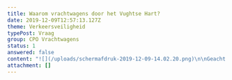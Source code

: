 ```yaml
---
title: Waarom vrachtwagens door het Vughtse Hart?
date: 2019-12-09T12:57:13.127Z
theme: Verkeersveiligheid
typePost: Vraag
group: CPO Vrachtwagens
status: 1
answered: false
content: "![](/uploads/schermafdruk-2019-12-09-14.02.20.png)\n\nGeacht College van de gemeente Vught,\n\nDe gemeente is van mening dat het beleveren van de grootste winkels in het nieuwe  Centrumplan Oost, zal moeten plaatsvinden in het hofje achter de huidige Zeeman winkel. Hiervoor moeten de vrachtwagens, tot 18 meter lang, door de Raadhuisstraat, over de Heuvel het hofje in. Uitrijden zal dan gaan opnieuw over de Heuvel vervolgens via Ploegstraat, linksaf door de Vliertstraat naar de Secr. Van Rooijstraat.\n\nMeer en meer streven lokale overheden er naar om vrachtverkeer te weren uit dorps- en stadskernen. Voorwaarde om dit bereiken is de verkeersveiligheid inclusief bevoorradingsroutes bij de planontwikkeling op de eerste plaats te stellen. Dit kan door voorafgaand aan de planontwikkeling eisen op het gebied van verkeersveiligheid op te leggen aan de projectontwikkelaar. Deze eisen dienen zoveel mogelijk aan te sluiten op de te verwachten verkeersstromen.\n\nDe gemeente Vught laat een winkelcentrum ontwikkelen waar de vrachtwagens tot in het centrum moeten rijden om te kunnen lossen. Daarbij zal gebruik worden gemaakt van straten met winkels en terrassen, waar bezoekers, voetgangers en fietsers zich veilig wanen. Zeker in een gemeente als Vught met vele kwetsbare inwoners zoals ouderen en slechtzienden, lijkt dit risicovol. Kortom verkeersveiligheid en de te nemen maatregelen worden pas in beschouwing genomen nadat het plan is uitontwikkeld.\n\nOp dit moment vinden er wekelijks verkeersincidenten plaats in de Raadhuisstraat, Ploegstraat en Vliertstraat, de beoogde aan- en uitrij-routes voor het vrachtverkeer. Vrachtwagens rijden zich klem in de bocht bij de Heuvel, bijna-ongelukken zijn dagelijkse kost, in het bijzonder met fietsers en winkelend publiek, verkeersinfarcten in de Vliertstraat, vrachtwagens die uit nood vanaf de Secr. Van Rooijstraat proberen achterwaarts de Vliertstraat in te rijden om zo de Jumbo te bereiken. De verkeerssituatie in het centrum is dus nu al onveilig.\n\nIn de periode van 2016 tot vandaag zijn diverse besluiten van de gemeente zichtbaar geworden die alle erop wijzen dat de beleveringslocatie en route al jaren vast staat en dat gesprekken met belanghebbenden nutteloos waren. Hierbij een kort overzicht van de belangrijkste gebeurtenissen:\n\n**Omwonenden uiten vroegtijdig hun zorgen**\n\nIn november 2016 is de burgemeester al geïnformeerd over zorgen die omwonenden aan de Raadhuisstraat hebben over het plan om een groot deel van de belevering van de nieuwe en vergrote Albert Heijn, Hema en Zeeman door de Raadhuisstraat en over de Heuvel te laten plaatsvinden. Grootste zorg was dat vrachtwagens achteruitrijdend het bevoorradingshofje in moesten rijden om de winkels te kunnen bevoorraden. Dwars door een gebied waar zich voetgangers, fietsers en auto’s bevonden.\n\nOp verzoek van omwonenden heeft Veilig Verkeer Nederland (VVN) en later op verzoek van de projectontwikkelaar het gerenommeerde bureau Goudappel Coffeng onderzoek gedaan naar deze oplossing. Zowel VVN als Goudappel Coffeng kwamen tot de conclusie dat de situatie met achteruitrijdende vrachtwagens in het beoogde gebied niet veilig te maken viel. Ondanks het feit dat de gemeente vol hield/houdt dat het gebied wel veilig te maken was heeft de eigenaar van het winkelcentrum zijn conclusie getrokken en het plan teruggetrokken.\n\nIn de aanloop van het in het voorjaar 2019 gepresenteerde nieuwe plan hebben omwonenden er bij de burgemeester op aangedrongen om de verkeerssituatie tijdig bij de planontwikkeling te betrekken. De burgemeester meldde dat verschillende opties nog zouden worden onderzocht en vergeleken. Uit notulen van een Stuurgroep CPO bijeenkomst (verkregen na een WOB procedure via de rechter) is inmiddels duidelijk geworden dat de door de projectontwikkelaar aangedragen meest veilige oplossing voor de bevoorrading in die vergadering door de burgemeester is afgewezen. Reden zou zijn dat het college geen vrachtverkeer op het nieuwe parkeerterrein (Ploegveld/Baron van Hovellplein) wil hebben.\n\nInmiddels wordt het steeds duidelijker dat het hofje achter de huidige Zeeman winkel de centrale afleverplaats wordt, geschikt voor het afhandelen van grote vrachtwagens, zelfs twee tegelijk met nog een wachtplaats voor een derde. \n\nOok wordt duidelijk dat de gemeente er inmiddels vanuit gaat dat men accepteert dat er toch vrachtwagens zullen komen op het parkeerterrein Ploegveld/ Baron van Hovellplein.\n\n**Ontwerp- en uitvoeringsovereenkomst met projectontwikkelaar**\n\nDe gemeente had voor het vorige ontwerp, waarbij de vrachtwagens achterwaarts over de Heuvel het hofje in zouden rijden, een Raam- en Realisatieovereenkomst gesloten met de projectontwikkelaar (28 augustus 2017). In deze overeenkomst wordt o.a. geregeld wat de projectontwikkelaar zal gaan realiseren, de planning, wat de gemeente moet voorbereiden en inrichten en wat de projectontwikkelaar betaalt voor de grond, evenals infrastructurele werken zoals aanpassing parkeerterrein Ploegveld, bochten etc.\n\nIn deze overeenkomst is vastgelegd dat het ontwerp moest uitgaan van belevering in het hofje. Navraag bij de projectontwikkelaar leverde op dat deze eis door de gemeente is afgedwongen. Dat betekent dat de gemeente heeft bepaald dat vrachtverkeer tot in het centrum zou moeten rijden om te lossen.\n\nNa het terugtrekken van het vorige ontwerp is deze Raam- en Realisatieovereenkomst komen te vervallen. Navraag bij de gemeente leverde op dat voor het nieuwe CPO plan een nieuwe overeenkomst nog niet is gesloten (informatie medio november).\n\n**Onderzoeksvraag verkeersveiligheid**\n\nDe status van het al 2 jaar geleden door de gemeente toegezegde verkeersveiligheidsonderzoek is niet duidelijk. Of het onderzoek al is gestart en of er  duidelijkheid bestaat over aantallen vrachtwagens en veiligheid is niet bekend. Op de meermaals opgevraagde analyse van de aantallen, grootte en levertijdstippen van de vrachtwagen wordt niet gereageerd. Recentelijk hebben er metingen plaatsgevonden van het verkeer op de Raadhuisstraat, maar niet duidelijk is waarvoor deze metingen dienen. Als deze meting een goed zicht moet opleveren van de te verwachten verkeersstromen dan is al duidelijk dat deze resultaten onvolledig zullen zijn, immers de verkeersbewegingen op het Ploegveld en die bij de Jumbo in de Vliertstraat zijn niet meegenomen.\n\nWel heeft de gemeente het beloofde verkeersveiligheidsonderzoek ingeleid, waarbij alleen de bewoners van het appartementencomplex Vughtse Hart  mochten participeren bij het vaststellen van de onderzoeksvraag. \n\nHet commentaar van omwonenden was duidelijk:\n\n\\-\t“de gemeente stelt een onderzoeksopzet voor die elk door de gemeente gewenste resultaat gaat opleveren;\n\n\\-\tmetingen die de basis van het onderzoek moeten bieden zijn aantoonbaar onvolledig;\n\n\\-\thet gebied dat onderzocht zal gaan worden is beperkt tot de Raadhuisstraat en het bevoorradingshofje. Daardoor te beperkt aangezien ook de vrachtwagens voor de Jumbo en andere winkels  gebruik gaan maken van de aan- en uitrijroutes.”\n\nDe gemeente heeft na 10 weken (inclusief een herinnering) na het indienen van het commentaar van de omwonenden op de onderzoeksvraag, nog geen antwoord gegeven, terwijl de voorbereidingen op volle toeren draaien.\n\n**Gemeente is gestart met de voorbereidingen op eigen kosten**\n\nZonder dat er een getekende nieuwe Raam- en Realisatieovereenkomst bestaat tussen de projectontwikkelaar en de gemeente, zonder dat er een ontwerp voor het gehele winkelcentrum beschikbaar is, zonder de resultaten uit het verkeersveiligheidsonderzoek en zonder dat er zelfs een omgevingsvergunningsaanvraag loopt, investeert de gemeente uit eigen middelen in het verleggen van kabels en buizen, verplaatsen van de bushalte en de herinrichting van het Ploegveld en Dr. Hillenstraat.\n\n**VughtParticipeert stelt u daarbij de volgende vragen:**\n\n1. Wanneer heeft de gemeente voor het eerst besloten de belevering in het hofje te laten plaatsvinden, welke onderzoeksrapporten zijn daarvoor gemaakt en welke opties zijn daarbij onderzocht, welke criteria zijn bij de vergelijking gehanteerd en op basis van welke essentiële overwegingen en door wie is hiervoor besloten? \n2. Waarom heeft gemeente meermaals bevestigd dat alle opties voor beleveringslocatie en route open stonden en onderzocht waren/zullen worden terwijl er al op 28 augustus 2017 een Raam- en Realisatie-overeenkomst met de projectontwikkelaar was aangegaan waarin de belevering in het hofje contractueel was vastgelegd?\n3. Waarom verplicht de gemeente de projectontwikkelaar een ontwerp en uitvoeringsplan van het Centrumplan Oost te maken, waarbij de vrachtauto’s tot in het hart van het centrum moeten komen om te bevoorraden? Wat zijn de precieze argumenten om voor belevering via het Hofje te kiezen?\n4. Waarom stimuleert de gemeente de route Raadhuisstraat-Heuvel-Ploegstraat-Vliertstraat:\n\n\\    a.\tals zij kan verwachten dat deze route ook zal worden genomen door alle vrachtwagens die als doel de Jumbo-ingang aan de Vliertstraat hebben, waardoor de regelmatige opstoppingen daar zullen leiden tot een verkeersinfarct, dat niet alleen vrachtwagens maar ook bezoekers van de winkels in de file zet?\n\n\\    b.\tde veiligheid van winkelend publiek in Raadhuisstraat, Heuvel, Ploegstraat en Vliertstraat in de waagschaal stelt en daarmee de aantrekkelijkheid van het winkelcentrum voor ondernemers en  bezoekers afneemt?\n\n\\    c.\tdoor meer vrachtwagens meer onnodige geluidsoverlast en luchtverontreiniging wordt gecreëerd?\n\n\\    d.\tde zekerheid voor een tijdige aankomst en vertrek van vrachtauto’s afneemt waardoor de, vaak strakke, planning van het beleveringsnetwerk in gevaar komt en de commerciële aantrekkelijkheid van het winkelcentrum afneemt?\n\n\\    e.\tterwijl de gemeente Dura Vermeer toegestaan heeft bij het ontwerp en de bouw van het Centrumplan West uit te gaan van een rustige straat waarvoor met verminderde geluidsisolatie kon worden volstaan?\n\nWij verzoeken de gemeente stelling te nemen tegen alle punten a t/m e.\n\n5. Waarom heeft de burgemeester een voorstel van de projectontwikkelaar voor een alternatieve bevoorradingsroute via het parkeerterrein Ploegveld (“nieuwe, korte route”), zoals reeds in november 2016 voorgesteld door omwonenden, gefrustreerd (Gespreksnotitie Stuurgroep Centrumplan Oost d.d. 13 juli 2018)?\n6. Waarom laat de gemeente pas nu een verkeersveiligheidsonderzoek doen terwijl het eerste ontwerp op basis van verkeersveiligheid van tafel moest? Is het niet logischer eerst de verkeersveiligheid en routering van de bevoorrading te onderzoeken en deze resultaten als uitgangspunten voor de ontwerp te gebruiken?\n7. Waarom is pas op 5 september 2019 een concept onderzoeksvraag voor het verkeersveiligheidsonderzoek voor commentaar uitgegaan aan omwonenden, terwijl op dat moment de ombouw van het Ploegveld al in gang was gezet en de onderzoeksresultaten daarmee onbruikbaar zouden worden?\n8. Waarom is er nog geen antwoord gegeven op de commentaren van omwonenden op de conceptonderzoeksvraag verkeersveiligheid? \n9. Waarom worden hier niet de gebruikelijke antwoordtijden gerespecteerd en moest de gemeente op 12 november opnieuw gevraagd worden om een reactie op de ingediende commentaren, terwijl de door de burgemeester aangegeven interne richtlijn is dat brieven binnen 3 dagen worden beantwoord?\n\n**Tenslotte**\n\nDe Vereniging VughtParticipeert zou graag op korte termijn haar leden over uw antwoorden willen informeren. Wij nemen aan dat ook u de noodzaak ziet de inwoners van Vught zo snel mogelijk te informeren. Om die reden zouden wij het op prijs stellen uw antwoorden binnen 3 weken te mogen ontvangen.\n\nPS als onderdeel van ons doel om transparantie te bieden, hebben wij deze brief ook op onze website [www.vughtparticipeert.nl](www.vughtparticipeert.nl) geplaatst. Uw antwoorden zullen daar ook worden gepubliceerd."
attachment: []
---
```


